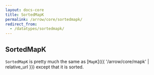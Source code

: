 ```yaml
---
layout: docs-core
title: SortedMapK
permalink: /arrow/core/sortedmapk/
redirect_from:
  - /datatypes/sortedmapk/
---
```


## SortedMapK




`SortedMapK` is pretty much the same as [`MapK`]({{ '/arrow/core/mapk' | relative_url }}) except that it is sorted.
